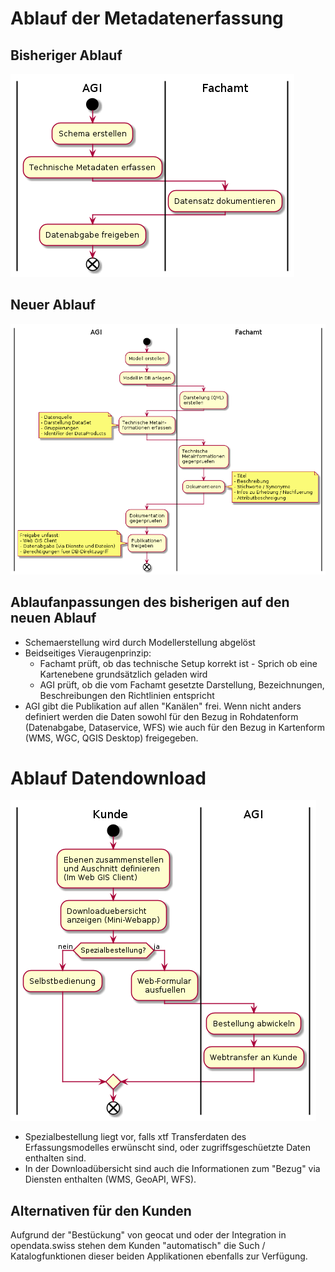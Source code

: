 # Ablauf der Metadatenerfassung

## Bisheriger Ablauf

![Bisheriger Ablauf](puml_output/ablauf_alt.png)

## Neuer Ablauf

![Bisheriger Ablauf](puml_output/ablauf_neu.png)

## Ablaufanpassungen des bisherigen auf den neuen Ablauf
* Schemaerstellung wird durch Modellerstellung abgelöst
* Beidseitiges Vieraugenprinzip:
  * Fachamt prüft, ob das technische Setup korrekt ist - Sprich ob eine Kartenebene grundsätzlich geladen wird
  * AGI prüft, ob die vom Fachamt gesetzte Darstellung, Bezeichnungen, Beschreibungen den Richtlinien entspricht
* AGI gibt die Publikation auf allen "Kanälen" frei. Wenn nicht anders definiert werden die Daten sowohl für den 
Bezug in Rohdatenform (Datenabgabe, Dataservice, WFS) wie auch für den Bezug in Kartenform (WMS, WGC, QGIS Desktop) freigegeben.

# Ablauf Datendownload

![Ablauf Datendownload](puml_output/ablauf_download.png)

* Spezialbestellung liegt vor, falls xtf Transferdaten des Erfassungsmodelles erwünscht sind, 
oder zugriffsgeschüetzte Daten enthalten sind.
* In der Downloadübersicht sind auch die Informationen zum "Bezug" via Diensten
enthalten (WMS, GeoAPI, WFS).

## Alternativen für den Kunden

Aufgrund der "Bestückung" von geocat und oder der Integration in opendata.swiss stehen dem
Kunden "automatisch" die Such / Katalogfunktionen dieser beiden Applikationen ebenfalls zur Verfügung.